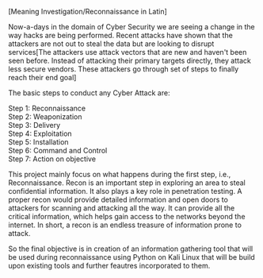 [Meaning Investigation/Reconnaissance in Latin]<br>

Now-a-days in the domain of Cyber Security we are seeing a change in the way hacks are being performed. Recent attacks have shown that the attackers are not out to steal the data but are looking to disrupt services[The attackers use attack vectors that are new and haven't been seen before. Instead of attacking their primary targets directly, they attack less secure vendors. These attackers go through set of steps to finally reach their end goal] <br>

The basic steps to conduct any Cyber Attack are:<br>

Step 1: Reconnaissance<br>
Step 2: Weaponization<br>
Step 3: Delivery<br>
Step 4: Exploitation<br>
Step 5: Installation<br>
Step 6: Command and Control<br>
Step 7: Action on objective<br>

This project mainly focus on what happens during the first step, i.e., Reconnaissance. Recon is an important step in exploring an area to steal confidential information. It also plays a key role in penetration testing. A proper recon would provide detailed information and open doors to attackers for scanning and attacking all the way. It can provide all the critical information, which helps gain access to the networks beyond the internet. In short, a recon is an endless treasure of information prone to attack.<br>

So the final objective is in creation of an information gathering tool that will be used during reconnaissance using Python on Kali Linux that will be build upon existing tools and further feautres incorporated to them.
